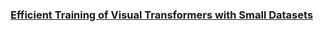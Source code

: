 ### [Efficient Training of Visual Transformers with Small Datasets](https://openreview.net/pdf?id=SCN8UaetXx)
